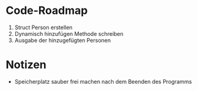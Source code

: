 # Code-Roadmap

1. Struct Person erstellen
2. Dynamisch hinzufügen Methode schreiben
3. Ausgabe der hinzugefügten Personen

# Notizen
- Speicherplatz sauber frei machen nach dem Beenden des Programms
